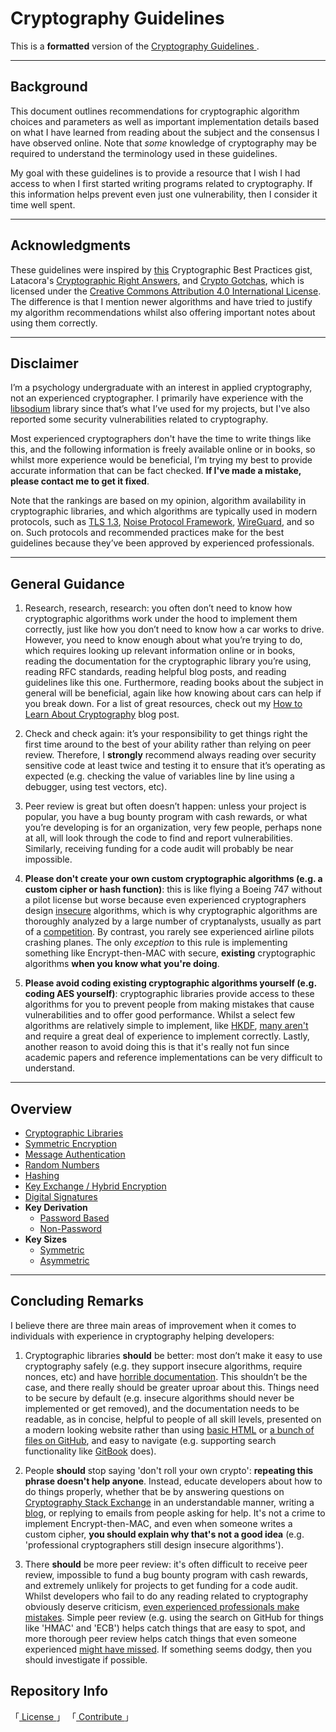
[ License ]: https://creativecommons.org/licenses/by-sa/4.0/
[ Creative Commons ]: https://i.creativecommons.org/l/by-sa/4.0/88x31.png
[ Inspiration ]: https://gist.github.com/atoponce/07d8d4c833873be2f68c34f9afc5a78a#file-gistfile1-md
[ Latacora ]: https://latacora.singles/2018/04/03/cryptographic-right-answers.html
[ Gotchas ]: https://github.com/SalusaSecondus/CryptoGotchas
[ Samuel ]: https://samuellucas.com/
[ Discussions ]: https://github.com/samuel-lucas6/Cryptography-Guidelines/discussions
[ Pull Request ]: https://github.com/samuel-lucas6/Cryptography-Guidelines/pulls
[ Libsodium ]: https://doc.libsodium.org/
[ TLS1.3 ]: https://www.davidwong.fr/tls13/
[ Noise Protocol ]: https://noiseprotocol.org/noise.html
[ WireGuard ]: https://www.wireguard.com/protocol/
[ Learn Cryptography ]: https://samuellucas.com/blog/how-to-learn-about-cryptography.html
[ Sha3 ]: https://competitions.cr.yp.to/sha3.html
[ Competition ]: https://competitions.cr.yp.to/index.html
[ Simple Implementation ]: https://datatracker.ietf.org/doc/html/rfc5869
[ Difficult Implementation ]: https://loup-vaillant.fr/articles/implementing-elligator
[ Horrible Documentation ]: https://www.openssl.org/docs/
[ Basic HTML ]: https://nacl.cr.yp.to/index.html
[ Github Files ]: https://github.com/google/tink/tree/master/docs
[ Stack Exchange ]: https://crypto.stackexchange.com/
[ Search Functionality ]: https://doc.libsodium.org/
[ Professional Mistakes ]: https://github.com/agl/ed25519/issues/27
[ Missed Mistakes ]: https://github.com/str4d/rage/issues/195
[ Cryptography Guidelines ]: https://github.com/samuel-lucas6/Cryptography-Guidelines
[ Contribute ]: ./CONTRIBUTE.md


# Cryptography Guidelines

This is a **formatted** version of the [ Cryptography Guidelines ].


---

## Background

This document outlines recommendations for cryptographic algorithm choices and parameters as well as important implementation details based on what I have learned from reading about the subject and the consensus I have observed online. Note that *some* knowledge of cryptography may be required to understand the terminology used in these guidelines.

My goal with these guidelines is to provide a resource that I wish I had access to when I first started writing programs related to cryptography. If this information helps prevent even just one vulnerability, then I consider it time well spent.

---

## Acknowledgments

These guidelines were inspired by [this][ Inspiration ] Cryptographic Best Practices gist, Latacora's [Cryptographic Right Answers][ Latacora ], and [Crypto Gotchas][ Gotchas ], which is licensed under the [Creative Commons Attribution 4.0 International License][ License ]. The difference is that I mention newer algorithms and have tried to justify my algorithm recommendations whilst also offering important notes about using them correctly.

---

## Disclaimer

I’m a psychology undergraduate with an interest in applied cryptography, not an experienced cryptographer. I primarily have experience with the [libsodium][ Libsodium ] library since that’s what I’ve used for my projects, but I've also reported some security vulnerabilities related to cryptography.

Most experienced cryptographers don't have the time to write things like this, and the following information is freely available online or in books, so whilst more experience would be beneficial, I’m trying my best to provide accurate information that can be fact checked. **If I've made a mistake, please contact me to get it fixed**.

Note that the rankings are based on my opinion, algorithm availability in cryptographic libraries, and which algorithms are typically used in modern protocols, such as [TLS 1.3][ TLS1.3 ], [Noise Protocol Framework][ Noise Protocol ], [WireGuard][ WireGuard ], and so on. Such protocols and recommended practices make for the best guidelines because they’ve been approved by experienced professionals.

---

## General Guidance

1. Research, research, research: you often don’t need to know how cryptographic algorithms work under the hood to implement them correctly, just like how you don’t need to know how a car works to drive. However, you need to know enough about what you’re trying to do, which requires looking up relevant information online or in books, reading the documentation for the cryptographic library you’re using, reading RFC standards, reading helpful blog posts, and reading guidelines like this one. Furthermore, reading books about the subject in general will be beneficial, again like how knowing about cars can help if you break down. For a list of great resources, check out my [How to Learn About Cryptography][ Learn Cryptography ] blog post.

2. Check and check again: it’s your responsibility to get things right the first time around to the best of your ability rather than relying on peer review. Therefore, I **strongly** recommend always reading over security sensitive code at least twice and testing it to ensure that it’s operating as expected (e.g. checking the value of variables line by line using a debugger, using test vectors, etc).

3. Peer review is great but often doesn’t happen: unless your project is popular, you have a bug bounty program with cash rewards, or what you’re developing is for an organization, very few people, perhaps none at all, will look through the code to find and report vulnerabilities. Similarly, receiving funding for a code audit will probably be near impossible.

4. **Please don't create your own custom cryptographic algorithms (e.g. a custom cipher or hash function)**: this is like flying a Boeing 747 without a pilot license but worse because even experienced cryptographers design [insecure][ Sha3 ] algorithms, which is why cryptographic algorithms are thoroughly analyzed by a large number of cryptanalysts, usually as part of a [competition][ Competition ]. By contrast, you rarely see experienced airline pilots crashing planes. The only *exception* to this rule is implementing something like Encrypt-then-MAC with secure, **existing** cryptographic algorithms **when you know what you're doing**.

5. **Please avoid coding existing cryptographic algorithms yourself (e.g. coding AES yourself)**: cryptographic libraries provide access to these algorithms for you to prevent people from making mistakes that cause vulnerabilities and to offer good performance. Whilst a select few algorithms are relatively simple to implement, like [HKDF][ Simple Implementation ], [many aren't][ Difficult Implementation ] and require a great deal of experience to implement correctly. Lastly, another reason to avoid doing this is that it's really not fun since academic papers and reference implementations can be very difficult to understand.

---

## Overview

- [ Cryptographic Libraries ]( ./Sections/Libraries.md )
- [ Symmetric Encryption ]( ./Sections/Symmetric%20Encryption.md )
- [ Message Authentication ]( ./Sections/Message%20Authentication.md )
- [ Random Numbers ]( ./Sections/Random%20Numbers.md )
- [ Hashing ]( ./Sections/Hashing.md )
- [ Key Exchange / Hybrid Encryption ]( ./Sections/Hybrid%20Encryption.md )
- [ Digital Signatures ]( ./Sections/Digital%20Signatures.md )
- **Key Derivation**
    - [ Password Based ]( ./Sections/Key%20Derivation%20-%20Password.md )
    - [ Non-Password ]( ./Sections/Key%20Derivation%20-%20NonPassword.md )
- **Key Sizes**
    - [ Symmetric ]( ./Sections/Symmetric%20Keys.md )
    - [ Asymmetric ]( ./Sections/Asymmetric%20Keys.md )
---

## Concluding Remarks

I believe there are three main areas of improvement when it comes to individuals with experience in cryptography helping developers:

1. Cryptographic libraries **should** be better: most don’t make it easy to use cryptography safely (e.g. they support insecure algorithms, require nonces, etc) and have [horrible documentation][ Horrible Documentation ]. This shouldn’t be the case, and there really should be greater uproar about this. Things need to be secure by default (e.g. insecure algorithms should never be implemented or get removed), and the documentation needs to be readable, as in concise, helpful to people of all skill levels, presented on a modern looking website rather than using [basic HTML][ Basic HTML ] or [a bunch of files on GitHub][ Github Files ], and easy to navigate (e.g. supporting search functionality like [GitBook][ Search Functionality ] does).

2. People **should** stop saying 'don't roll your own crypto': **repeating this phrase doesn't help anyone**. Instead, educate developers about how to do things properly, whether that be by answering questions on [Cryptography Stack Exchange][ Stack Exchange ] in an understandable manner, writing a [blog](https://soatok.blog/), or replying to emails from people asking for help. It's not a crime to implement Encrypt-then-MAC, and even when someone writes a custom cipher, **you should explain why that's not a good idea** (e.g. 'professional cryptographers still design insecure algorithms').

3. There **should** be more peer review: it's often difficult to receive peer review, impossible to fund a bug bounty program with cash rewards, and extremely unlikely for projects to get funding for a code audit. Whilst developers who fail to do any reading related to cryptography obviously deserve criticism, [even experienced professionals make mistakes][ Professional Mistakes ]. Simple peer review (e.g. using the search on GitHub for things like 'HMAC' and 'ECB') helps catch things that are easy to spot, and more thorough peer review helps catch things that even someone experienced [might have missed][ Missed Mistakes ]. If something seems dodgy, then you should investigate if possible.


## Repository Info

「[ License ]」 「[ Contribute ]」
